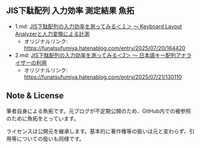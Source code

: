 ## JIS下駄配列 入力効率 測定結果 魚拓

- 1.md: [JIS下駄配列の入力効率を測ってみる＜１＞ 〜 Keyboard Layout Analyzerと人力変換による計測](1.md)
  - オリジナルリンク: https://funatsufumiya.hatenablog.com/entry/2025/07/20/164420
- 2.md: [JIS下駄配列の入力効率を測ってみる＜2＞ 〜 日本語キー配列アナライザーの利用](2.md)
  - オリジナルリンク: https://funatsufumiya.hatenablog.com/entry/2025/07/21/130110 

## Note & License

筆者自身による魚拓です。元ブログが不定期公開のため、GitHub内での被参照のために魚拓をとっています。

ライセンスは公開元を継承します。基本的に著作権等の扱いは元と変わらず、引用等についての扱いも同様です。